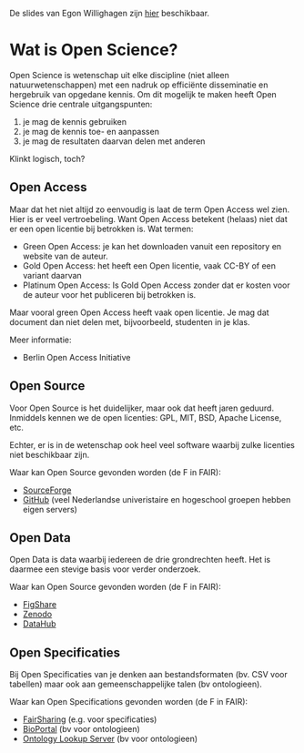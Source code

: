 De slides van Egon Willighagen zijn [hier](https://speakerdeck.com/egonw/verder-bouwen-aan-open-science) beschikbaar.

Wat is Open Science?
====================

Open Science is wetenschap uit elke discipline (niet alleen natuurwetenschappen) met een
nadruk op efficiënte disseminatie en hergebruik van opgedane kennis. Om dit mogelijk te maken
heeft Open Science drie centrale uitgangspunten:

1. je mag de kennis gebruiken
2. je mag de kennis toe- en aanpassen
3. je mag de resultaten daarvan delen met anderen

Klinkt logisch, toch?


Open Access
-----------

Maar dat het niet altijd zo eenvoudig is laat de term Open Access wel zien. Hier is er veel
vertroebeling. Want Open Access betekent (helaas) niet dat er een open licentie bij betrokken
is. Wat termen:

- Green Open Access: je kan het downloaden vanuit een repository en website van de auteur.
- Gold Open Access: het heeft een Open licentie, vaak CC-BY of een variant daarvan
- Platinum Open Access: Is Gold Open Access zonder dat er kosten voor de auteur voor het
  publiceren bij betrokken is.

Maar vooral green Open Access heeft vaak open licentie. Je mag dat document dan niet
delen met, bijvoorbeeld, studenten in je klas.

Meer informatie:

* Berlin Open Access Initiative

Open Source
-----------

Voor Open Source is het duidelijker, maar ook dat heeft jaren geduurd. Inmiddels kennen
we de open licenties: GPL, MIT, BSD, Apache License, etc.

Echter, er is in de wetenschap ook heel veel software waarbij zulke licenties niet
beschikbaar zijn.

Waar kan Open Source gevonden worden (de F in FAIR):
* [SourceForge](http://sf.net/)
* [GitHub](http://github.com/) (veel Nederlandse univeristaire en hogeschool groepen hebben eigen servers)

Open Data
---------

Open Data is data waarbij iedereen de drie grondrechten heeft. Het is daarmee een stevige basis voor
verder onderzoek.

Waar kan Open Source gevonden worden (de F in FAIR):
* [FigShare](http://figshare.org)
* [Zenodo](http://zenodo.org)
* [DataHub](http://datahub.io/)

Open Specificaties
------------------

Bij Open Specificaties van je denken aan bestandsformaten (bv. CSV voor tabellen) maar ook aan
gemeenschappelijke talen (bv ontologieen).

Waar kan Open Specifications gevonden worden (de F in FAIR):
* [FairSharing](http://fairsharing.org) (e.g. voor specificaties)
* [BioPortal](http://bioportal.org) (bv voor ontologieen)
* [Ontology Lookup Server](https://www.ebi.ac.uk/ols/) (bv voor ontologieen)
